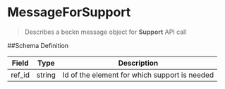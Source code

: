 # MessageForSupport

> Describes a beckn message object for **Support** API call

##Schema Definition

| **Field** | **Type** | **Description**                               |
| --------- | -------- | --------------------------------------------- |
| ref_id    | string   | Id of the element for which support is needed |
